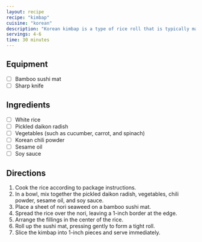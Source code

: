 ```yaml
---
layout: recipe
recipe: "kimbap"
cuisine: "korean"
description: "Korean kimbap is a type of rice roll that is typically made with white rice, vegetables, and pickled daikon radish. It can also be made with other fillings, such as meat or seafood."
servings: 4-6
time: 30 minutes
---
```


## Equipment
- [ ] Bamboo sushi mat
- [ ] Sharp knife

## Ingredients
- [ ] White rice
- [ ] Pickled daikon radish
- [ ] Vegetables (such as cucumber, carrot, and spinach)
- [ ] Korean chili powder
- [ ] Sesame oil
- [ ] Soy sauce

## Directions
1. Cook the rice according to package instructions.
2. In a bowl, mix together the pickled daikon radish, vegetables, chili powder, sesame oil, and soy sauce.
3. Place a sheet of nori seaweed on a bamboo sushi mat.
4. Spread the rice over the nori, leaving a 1-inch border at the edge.
5. Arrange the fillings in the center of the rice.
6. Roll up the sushi mat, pressing gently to form a tight roll.
7. Slice the kimbap into 1-inch pieces and serve immediately.
